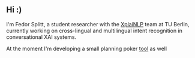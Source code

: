 ## Hi :)

I'm Fedor Splitt, a student researcher with the [XplaiNLP](https://xplainlp.github.io/) team at TU Berlin,
currently working on cross-lingual and multilingual intent recognition in conversational XAI systems.

At the moment I'm developing a small planning poker [tool](https://planningpoker.fun) as well


<!--
**fledor/fledor** is a ✨ _special_ ✨ repository because its `README.md` (this file) appears on your GitHub profile.

Here are some ideas to get you started:

- 🔭 I’m currently working on ...
- 🌱 I’m currently learning ...
- 👯 I’m looking to collaborate on ...
- 🤔 I’m looking for help with ...
- 💬 Ask me about ...
- 📫 How to reach me: ...
- 😄 Pronouns: ...
- ⚡ Fun fact: ...
-->
